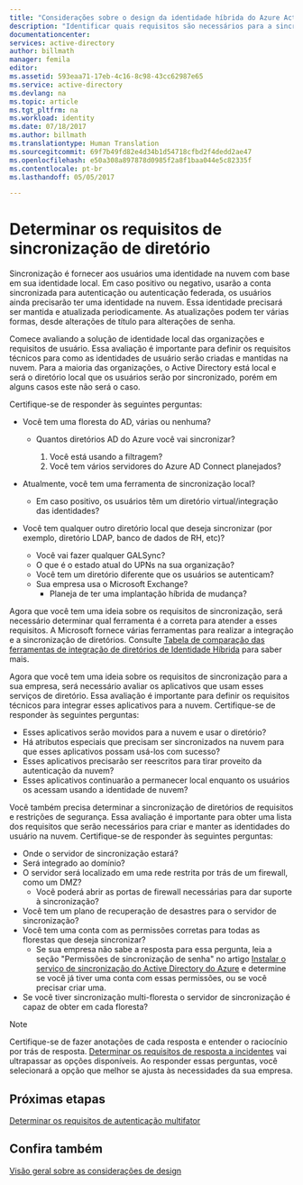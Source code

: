 ```yaml
---
title: "Considerações sobre o design da identidade híbrida do Azure Active Directory - determinar os requisitos de sincronização de diretório | Microsoft Docs"
description: "Identificar quais requisitos são necessários para a sincronização de todos os usuários entre nos locais e nuvem para a empresa."
documentationcenter: 
services: active-directory
author: billmath
manager: femila
editor: 
ms.assetid: 593eaa71-17eb-4c16-8c98-43cc62987e65
ms.service: active-directory
ms.devlang: na
ms.topic: article
ms.tgt_pltfrm: na
ms.workload: identity
ms.date: 07/18/2017
ms.author: billmath
ms.translationtype: Human Translation
ms.sourcegitcommit: 69f7b49fd82e4d34b1d54718cfbd2f4dedd2ae47
ms.openlocfilehash: e50a308a897878d0985f2a8f1baa044e5c82335f
ms.contentlocale: pt-br
ms.lasthandoff: 05/05/2017

---
```

# <a name="determine-directory-synchronization-requirements"></a>Determinar os requisitos de sincronização de diretório
Sincronização é fornecer aos usuários uma identidade na nuvem com base em sua identidade local. Em caso positivo ou negativo, usarão a conta sincronizada para autenticação ou autenticação federada, os usuários ainda precisarão ter uma identidade na nuvem.  Essa identidade precisará ser mantida e atualizada periodicamente.  As atualizações podem ter várias formas, desde alterações de título para alterações de senha.  

Comece avaliando a solução de identidade local das organizações e requisitos de usuário. Essa avaliação é importante para definir os requisitos técnicos para como as identidades de usuário serão criadas e mantidas na nuvem.  Para a maioria das organizações, o Active Directory está local e será o diretório local que os usuários serão por sincronizado, porém em alguns casos este não será o caso.  

Certifique-se de responder às seguintes perguntas:

* Você tem uma floresta do AD, várias ou nenhuma?
  
  * Quantos diretórios AD do Azure você vai sincronizar?
    
    1. Você está usando a filtragem?
    2. Você tem vários servidores do Azure AD Connect planejados?
* Atualmente, você tem uma ferramenta de sincronização local?
  
  * Em caso positivo, os usuários têm um diretório virtual/integração das identidades?
* Você tem qualquer outro diretório local que deseja sincronizar (por exemplo, diretório LDAP, banco de dados de RH, etc)?
  * Você vai fazer qualquer GALSync?
  * O que é o estado atual do UPNs na sua organização? 
  * Você tem um diretório diferente que os usuários se autenticam?
  * Sua empresa usa o Microsoft Exchange?
    * Planeja de ter uma implantação híbrida de mudança?

Agora que você tem uma ideia sobre os requisitos de sincronização, será necessário determinar qual ferramenta é a correta para atender a esses requisitos.  A Microsoft fornece várias ferramentas para realizar a integração e a sincronização de diretórios.  Consulte [Tabela de comparação das ferramentas de integração de diretórios de Identidade Híbrida](active-directory-hybrid-identity-design-considerations-tools-comparison.md) para saber mais. 

Agora que você tem uma ideia sobre os requisitos de sincronização para a sua empresa, será necessário avaliar os aplicativos que usam esses serviços de diretório. Essa avaliação é importante para definir os requisitos técnicos para integrar esses aplicativos para a nuvem. Certifique-se de responder às seguintes perguntas:

* Esses aplicativos serão movidos para a nuvem e usar o diretório?
* Há atributos especiais que precisam ser sincronizados na nuvem para que esses aplicativos possam usá-los com sucesso?
* Esses aplicativos precisarão ser reescritos para tirar proveito da autenticação da nuvem?
* Esses aplicativos continuarão a permanecer local enquanto os usuários os acessam usando a identidade de nuvem?

Você também precisa determinar a sincronização de diretórios de requisitos e restrições de segurança. Essa avaliação é importante para obter uma lista dos requisitos que serão necessários para criar e manter as identidades do usuário na nuvem. Certifique-se de responder às seguintes perguntas:

* Onde o servidor de sincronização estará?
* Será integrado ao domínio?
* O servidor será localizado em uma rede restrita por trás de um firewall, como um DMZ?
  * Você poderá abrir as portas de firewall necessárias para dar suporte à sincronização?
* Você tem um plano de recuperação de desastres para o servidor de sincronização?
* Você tem uma conta com as permissões corretas para todas as florestas que deseja sincronizar?
  * Se sua empresa não sabe a resposta para essa pergunta, leia a seção "Permissões de sincronização de senha" no artigo [Instalar o serviço de sincronização do Active Directory do Azure](https://msdn.microsoft.com/library/azure/dn757602.aspx#BKMK_CreateAnADAccountForTheSyncService) e determine se você já tiver uma conta com essas permissões, ou se você precisar criar uma.
* Se você tiver sincronização multi-floresta o servidor de sincronização é capaz de obter em cada floresta?

> [!NOTE]
> Certifique-se de fazer anotações de cada resposta e entender o raciocínio por trás de resposta. [Determinar os requisitos de resposta a incidentes](active-directory-hybrid-identity-design-considerations-incident-response-requirements.md) vai ultrapassar as opções disponíveis. Ao responder essas perguntas, você selecionará a opção que melhor se ajusta às necessidades da sua empresa.
> 
> 

## <a name="next-steps"></a>Próximas etapas
[Determinar os requisitos de autenticação multifator](active-directory-hybrid-identity-design-considerations-multifactor-auth-requirements.md)

## <a name="see-also"></a>Confira também
[Visão geral sobre as considerações de design](active-directory-hybrid-identity-design-considerations-overview.md)


